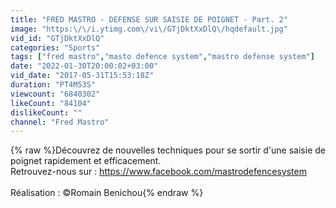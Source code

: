 ```yaml
---
title: "FRED MASTRO - DEFENSE SUR SAISIE DE POIGNET - Part. 2"
image: "https:\/\/i.ytimg.com\/vi\/GTjDktXxDlQ\/hqdefault.jpg"
vid_id: "GTjDktXxDlQ"
categories: "Sports"
tags: ["fred mastro","masto defence system","mastro defense system"]
date: "2022-01-30T20:00:02+03:00"
vid_date: "2017-05-31T15:53:18Z"
duration: "PT4M53S"
viewcount: "6840302"
likeCount: "84104"
dislikeCount: ""
channel: "Fred Mastro"
---
```

{% raw %}Découvrez de nouvelles techniques pour se sortir d'une saisie de poignet rapidement et efficacement.<br />Retrouvez-nous sur : <a rel="nofollow" target="blank" href="https://www.facebook.com/mastrodefencesystem">https://www.facebook.com/mastrodefencesystem</a><br /><br />Réalisation : ©Romain Benichou{% endraw %}
